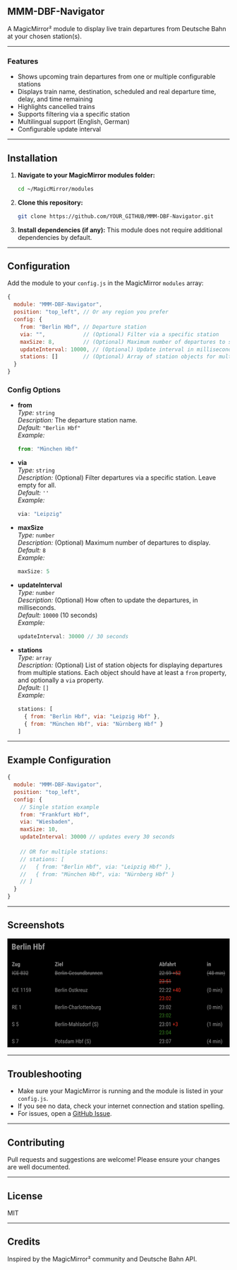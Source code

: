 ## MMM-DBF-Navigator

A MagicMirror² module to display live train departures from Deutsche Bahn at your chosen station(s).

---

### Features

- Shows upcoming train departures from one or multiple configurable stations
- Displays train name, destination, scheduled and real departure time, delay, and time remaining
- Highlights cancelled trains
- Supports filtering via a specific station
- Multilingual support (English, German)
- Configurable update interval

---

## Installation

1. **Navigate to your MagicMirror modules folder:**
   ```sh
   cd ~/MagicMirror/modules
   ```

2. **Clone this repository:**
   ```sh
   git clone https://github.com/YOUR_GITHUB/MMM-DBF-Navigator.git
   ```

3. **Install dependencies (if any):**
   This module does not require additional dependencies by default.

---

## Configuration

Add the module to your `config.js` in the MagicMirror `modules` array:

```javascript
{
  module: "MMM-DBF-Navigator",
  position: "top_left", // Or any region you prefer
  config: {
    from: "Berlin Hbf", // Departure station
    via: "",            // (Optional) Filter via a specific station
    maxSize: 8,         // (Optional) Maximum number of departures to show
    updateInterval: 10000, // (Optional) Update interval in milliseconds (default: 10 seconds)
    stations: []        // (Optional) Array of station objects for multi-station support
  }
}
```

### Config Options

- **from**  
  _Type:_ `string`  
  _Description:_ The departure station name.  
  _Default:_ `"Berlin Hbf"`  
  _Example:_  
  ```javascript
  from: "München Hbf"
  ```

- **via**  
  _Type:_ `string`  
  _Description:_ (Optional) Filter departures via a specific station. Leave empty for all.  
  _Default:_ `''`  
  _Example:_  
  ```javascript
  via: "Leipzig"
  ```

- **maxSize**  
  _Type:_ `number`  
  _Description:_ (Optional) Maximum number of departures to display.  
  _Default:_ `8`  
  _Example:_  
  ```javascript
  maxSize: 5
  ```

- **updateInterval**  
  _Type:_ `number`  
  _Description:_ (Optional) How often to update the departures, in milliseconds.  
  _Default:_ `10000` (10 seconds)  
  _Example:_  
  ```javascript
  updateInterval: 30000 // 30 seconds
  ```

- **stations**  
  _Type:_ `array`  
  _Description:_ (Optional) List of station objects for displaying departures from multiple stations. Each object should have at least a `from` property, and optionally a `via` property.  
  _Default:_ `[]`  
  _Example:_  
  ```javascript
  stations: [
    { from: "Berlin Hbf", via: "Leipzig Hbf" },
    { from: "München Hbf", via: "Nürnberg Hbf" }
  ]
  ```

---

## Example Configuration

```javascript
{
  module: "MMM-DBF-Navigator",
  position: "top_left",
  config: {
    // Single station example
    from: "Frankfurt Hbf",
    via: "Wiesbaden",
    maxSize: 10,
    updateInterval: 30000 // updates every 30 seconds

    // OR for multiple stations:
    // stations: [
    //   { from: "Berlin Hbf", via: "Leipzig Hbf" },
    //   { from: "München Hbf", via: "Nürnberg Hbf" }
    // ]
  }
}
```

---

## Screenshots

![](screenshot.png)

---

## Troubleshooting

- Make sure your MagicMirror is running and the module is listed in your `config.js`.
- If you see no data, check your internet connection and station spelling.
- For issues, open a [GitHub Issue](https://github.com/YOUR_GITHUB/MMM-DBF-Navigator/issues).

---

## Contributing

Pull requests and suggestions are welcome! Please ensure your changes are well documented.

---

## License

MIT

---

## Credits

Inspired by the MagicMirror² community and Deutsche Bahn API.
